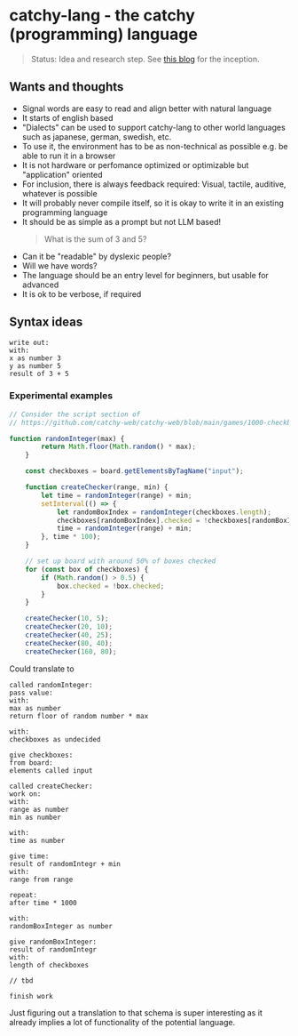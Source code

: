 # catchy-lang - the catchy (programming) language

> Status: Idea and research step. See [this blog](../blog/maunzCache/human-centric-programming.md) for the inception.

## Wants and thoughts

- Signal words are easy to read and align better with natural language
- It starts of english based
- "Dialects" can be used to support catchy-lang to other world languages such as japanese, german, swedish, etc.
- To use it, the environment has to be as non-technical as possible e.g. be able to run it in a browser
- It is not hardware or perfomance optimized or optimizable but "application" oriented
- For inclusion, there is always feedback required: Visual, tactile, auditive, whatever is possible
- It will probably never compile itself, so it is okay to write it in an existing programming language
- It should be as simple as a prompt but not LLM based!
  > What is the sum of 3 and 5?
- Can it be "readable" by dyslexic people?
- Will we have words?
- The language should be an entry level for beginners, but usable for advanced
- It is ok to be verbose, if required

## Syntax ideas
```
write out:
with:
x as number 3
y as number 5
result of 3 + 5
```

### Experimental examples
```javascript
// Consider the script section of
// https://github.com/catchy-web/catchy-web/blob/main/games/1000-checkboxes.md?plain=1

function randomInteger(max) {
        return Math.floor(Math.random() * max);
    }

    const checkboxes = board.getElementsByTagName("input");

    function createChecker(range, min) {
        let time = randomInteger(range) + min;
        setInterval(() => {
            let randomBoxIndex = randomInteger(checkboxes.length);
            checkboxes[randomBoxIndex].checked = !checkboxes[randomBoxIndex].checked;
            time = randomInteger(range) + min;
        }, time * 100);
    }

    // set up board with around 50% of boxes checked
    for (const box of checkboxes) {
        if (Math.random() > 0.5) {
            box.checked = !box.checked;
        }
    }

    createChecker(10, 5);
    createChecker(20, 10);
    createChecker(40, 25);
    createChecker(80, 40);
    createChecker(160, 80);
```

Could translate to
```
called randomInteger:
pass value:
with:
max as number
return floor of random number * max

with:
checkboxes as undecided

give checkboxes:
from board:
elements called input

called createChecker:
work on:
with:
range as number
min as number

with:
time as number

give time:
result of randomIntegr + min
with:
range from range

repeat:
after time * 1000

with:
randomBoxInteger as number

give randomBoxInteger:
result of randomIntegr
with:
length of checkboxes

// tbd

finish work
```

Just figuring out a translation to that schema is super interesting as it already implies a lot of functionality of the potential language.
